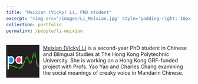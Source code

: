 ```yaml
---
title: "Meixian (Vicky) Li, PhD student"
excerpt: "<img src='/images/Li_Meixian.jpg' style='padding-right: 10px;' width='90' height='90' align='left' /><a href='https://www.linkedin.com/in/vickymeixianli/' target='_blank'>Meixian (Vicky) Li</a> is a second-year PhD student in Chinese and Bilingual Studies at The Hong Kong Polytechnic University. She is working on a Hong Kong GRF-funded project with Profs. Yao Yao and Charles Chang examining the social meanings of creaky voice in Mandarin Chinese."
collection: portfolio
permalink: /people/li-meixian
---
```


<img src='/images/pam_black_square.png' style='padding-right: 10px;' width='90' height='90' align='left' /><a href='https://www.linkedin.com/in/vickymeixianli/' target='_blank'>Meixian (Vicky) Li</a> is a second-year PhD student in Chinese and Bilingual Studies at The Hong Kong Polytechnic University. She is working on a Hong Kong GRF-funded project with Profs. Yao Yao and Charles Chang examining the social meanings of creaky voice in Mandarin Chinese.
